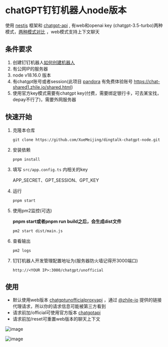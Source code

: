 # chatGPT钉钉机器人node版本
使用 [nestjs](https://github.com/nestjs/nest) 框架和 [chatgpt-api](https://github.com/transitive-bullshit/chatgpt-api) , 有web和openai key (chatgpt-3.5-turbo)两种模式，[两种模式对比](https://github.com/transitive-bullshit/chatgpt-api#usage) ，web模式支持上下文聊天

## 条件要求
1. 创建钉钉机器人[如何创建机器人](https://juejin.cn/post/7208885488802922556)
2. 有公网IP的服务器
3. node v18.16.0 版本
4. 有chatgpt账号或者session(此项目 [pandora](https://github.com/zhile-io/pandora) 有免费体验账号 https://chat-shared1.zhile.io/shared.html)
5. 使用官方key模式需要有chatgpt key(付费，需要绑定银行卡，可去某宝找，depay不行了)，需要外网服务器

## 快速开始
1. 克隆本仓库
    ```
    git clone https://github.com/XueMeijing/dingtalk-chatgpt-node.git
    ```
2. 安装依赖
    ```shell
    pnpm install
    ```
3. 填写 ```src/app.config.ts``` 内相关的key

    APP_SECRET、GPT_SESSION、GPT_KEY

4. 运行
    ```shell
    pnpm start
    ```
5. 使用pm2监控(可选)

    **pnpm start或者pnpm run build之后，会生成dist文件**
    ```
    pm2 start dist/main.js
    ```
6. 查看输出
    ```
    pm2 logs
    ```
7. 钉钉机器人开发管理配置地址为(服务器防火墙记得开3000端口)
    ```
    http://<YOUR IP>:3000/chatgpt/unofficial
    ```

## 使用
- 默认使用web版本 [chatgptunofficialproxyapi](https://github.com/transitive-bullshit/chatgpt-api#usage---chatgptunofficialproxyapi) ，通过 [@zhile-io](https://github.com/zhile-io/pandora) 提供的链接代理请求，所以你的请求信息可能被第三方看到
- 请求前加/official可使用官方版本 [chatgptapi](https://github.com/transitive-bullshit/chatgpt-api#usage---chatgptapi)
- 请求前加/reset可重置web版本的聊天上下文


![image](https://user-images.githubusercontent.com/35559153/237013286-7d52066d-5b40-45f4-91e4-fe6e042a96a0.png)

![image](https://user-images.githubusercontent.com/35559153/237012436-b5273e16-e959-4121-95e3-6ae1c7d1be7a.png)
